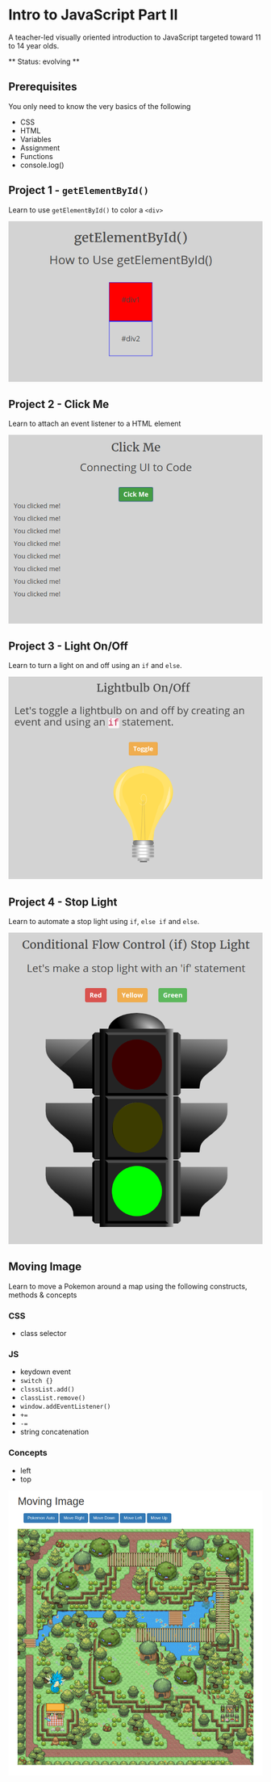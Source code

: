 # Intro to JavaScript Part II

A teacher-led visually oriented introduction to JavaScript targeted toward 11 to 14 year olds.

** Status: evolving **

## Prerequisites
You only need to know the very basics of the following
- CSS
- HTML
- Variables
- Assignment
- Functions
- console.log()


## Project 1 - ````getElementById()````
Learn to use ````getElementById()```` to color a ````<div>````

![app screenshot](get-element-by-id.png)

## Project 2 - Click Me
Learn to attach an event listener to a HTML element

![app screenshot](clickme.png)

## Project 3 - Light On/Off
Learn to turn a light on and off using an ````if```` and ````else````.

![app screenshot](lightbulb-on-off.png)

## Project 4 - Stop Light
Learn to automate a stop light using ````if````, ````else if```` and ````else````.

![app screenshot](traffic-light.png)

## Moving Image
Learn to move a Pokemon around a map using the following constructs, methods & concepts
### CSS
- class selector
### JS
- keydown event
- ````switch {}````
- ````clsssList.add()````
- ````classList.remove()````
- ````window.addEventListener()````
- ````+=````
- ````-=````
- string concatenation
### Concepts
- left
- top  

![app screenshot](moving-image.png)
